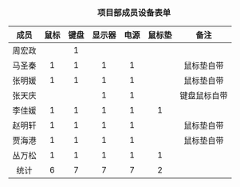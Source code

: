 ### <center> 项目部成员设备表单 </center>
成员| 鼠标 | 键盘 | 显示器 | 电源 | 鼠标垫 | 备注 |
:-: | :-: | :-: | :-: | :-: | :-: | :-: |
周宏政 |  | 1 | |  | |	
马圣秦   | 1 | 1 | 1 | 1 |  |	鼠标垫自带
张明媛 | 1 | 1 | 1 | 1 |  |	鼠标垫自带
张天庆 |   |   | 1 | 1 |   |	键盘鼠标自带
李佳媛 | 1  | 1  | 1 | 1 | 1  |	
赵明轩 | 1  | 1  | 1 | 1 |   |	鼠标垫自带
贾海港 | 1  | 1  | 1 | 1 |   |	鼠标垫自带
丛万松 | 1|1|1|1|1|
统计   | 6 | 7	| 7	| 7 |   2   |	
